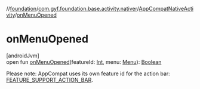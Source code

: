 //[foundation](../../../index.md)/[com.gyf.foundation.base.activity.nativer](../index.md)/[AppCompatNativeActivity](index.md)/[onMenuOpened](on-menu-opened.md)

# onMenuOpened

[androidJvm]\
open fun [onMenuOpened](on-menu-opened.md)(featureId: [Int](https://kotlinlang.org/api/core/kotlin-stdlib/kotlin/-int/index.html), menu: [Menu](https://developer.android.com/reference/kotlin/android/view/Menu.html)): [Boolean](https://kotlinlang.org/api/core/kotlin-stdlib/kotlin/-boolean/index.html)

Please note: AppCompat uses its own feature id for the action bar: [FEATURE_SUPPORT_ACTION_BAR](https://developer.android.com/reference/kotlin/androidx/appcompat/app/AppCompatDelegate.html#feature_support_action_bar).